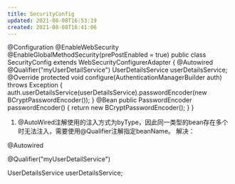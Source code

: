 ```yaml
---
title: SecurityConfig
updated: 2021-08-08T16:53:19
created: 2021-08-08T16:41:06
---
```


@Configuration
@EnableWebSecurity
@EnableGlobalMethodSecurity(prePostEnabled = true)
public class SecurityConfig extends WebSecurityConfigurerAdapter {
@Autowired
@Qualifier("myUserDetailService")
UserDetailsService userDetailsService;
@Override
protected void configure(AuthenticationManagerBuilder auth) throws Exception {
auth.userDetailsService(userDetailsService).passwordEncoder(new BCryptPasswordEncoder());
}
@Bean
public PasswordEncoder passwordEncoder() {
return new BCryptPasswordEncoder();
}
}
1.  @AutoWired注解使用的注入方式为byType，因此同一类型的bean存在多个时无法注入，需要使用@Qualifier注解指定beanName。
解决：

@Autowired

@Qualifier("myUserDetailService")

UserDetailsService userDetailsService;
